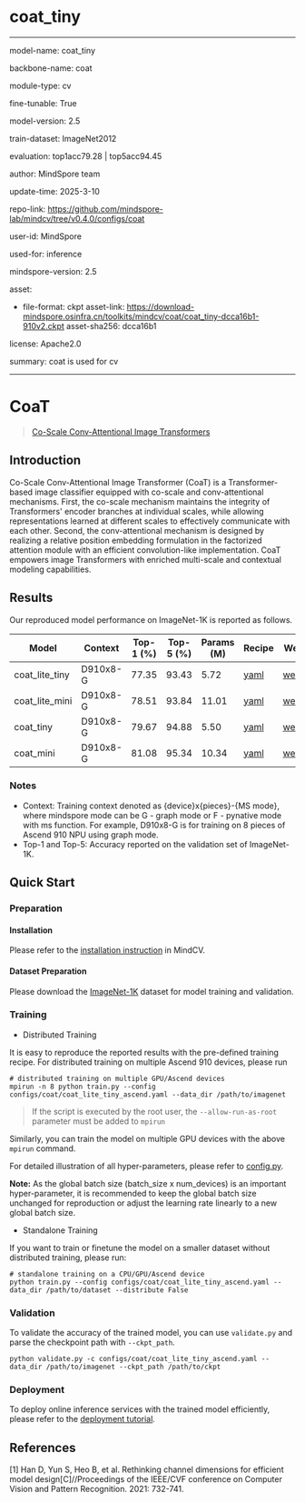 # coat_tiny

---

model-name: coat_tiny

backbone-name: coat

module-type: cv

fine-tunable: True

model-version: 2.5

train-dataset: ImageNet2012

evaluation: top1acc79.28 | top5acc94.45

author: MindSpore team

update-time: 2025-3-10

repo-link: <https://github.com/mindspore-lab/mindcv/tree/v0.4.0/configs/coat>

user-id: MindSpore

used-for: inference

mindspore-version: 2.5

asset:

- file-format: ckpt
  asset-link: <https://download-mindspore.osinfra.cn/toolkits/mindcv/coat/coat_tiny-dcca16b1-910v2.ckpt>
  asset-sha256: dcca16b1

license: Apache2.0

summary: coat is used for cv

---

# CoaT

> [Co-Scale Conv-Attentional Image Transformers](https://arxiv.org/abs/2104.06399v2)

## Introduction

Co-Scale Conv-Attentional Image Transformer (CoaT) is a Transformer-based image classifier equipped with co-scale and conv-attentional mechanisms. First, the co-scale mechanism maintains the integrity of Transformers' encoder branches at individual scales, while allowing representations learned at different scales to effectively communicate with each other. Second, the conv-attentional mechanism is designed by realizing a relative position embedding formulation in the factorized attention module with an efficient convolution-like implementation. CoaT empowers image Transformers with enriched multi-scale and contextual modeling capabilities.

## Results

Our reproduced model performance on ImageNet-1K is reported as follows.

<div align="center">

| Model          | Context  | Top-1 (%) | Top-5 (%) | Params (M) | Recipe                                                                                            | Weight                                                                                             |
| -------------- | -------- | --------- | --------- | ---------- | ------------------------------------------------------------------------------------------------- | -------------------------------------------------------------------------------------------------- |
| coat_lite_tiny | D910x8-G | 77.35     | 93.43     | 5.72       | [yaml](https://github.com/mindspore-lab/mindcv/blob/main/configs/coat/coat_lite_tiny_ascend.yaml) | [weights](https://download-mindspore.osinfra.cn/toolkits/mindcv/coat/coat_lite_tiny-fa7bf894.ckpt) |
| coat_lite_mini | D910x8-G | 78.51     | 93.84     | 11.01      | [yaml](https://github.com/mindspore-lab/mindcv/blob/main/configs/coat/coat_lite_mini_ascend.yaml) | [weights](https://download-mindspore.osinfra.cn/toolkits/mindcv/coat/coat_lite_mini-55a52f05.ckpt) |
| coat_tiny      | D910x8-G | 79.67     | 94.88     | 5.50       | [yaml](https://github.com/mindspore-lab/mindcv/blob/main/configs/coat/coat_tiny_ascend.yaml)      | [weights](https://download-mindspore.osinfra.cn/toolkits/mindcv/coat/coat_tiny-071cb792.ckpt)      |
| coat_mini      | D910x8-G | 81.08     | 95.34     | 10.34      | [yaml](https://github.com/mindspore-lab/mindcv/blob/main/configs/coat/coat_mini_ascend.yaml)      | [weights](https://download-mindspore.osinfra.cn/toolkits/mindcv/coat/coat_mini-57c5bce7.ckpt)      |

</div>

### Notes

- Context: Training context denoted as {device}x{pieces}-{MS mode}, where mindspore mode can be G - graph mode or F - pynative mode with ms function. For example, D910x8-G is for training on 8 pieces of Ascend 910 NPU using graph mode.
- Top-1 and Top-5: Accuracy reported on the validation set of ImageNet-1K.

## Quick Start

### Preparation

#### Installation

Please refer to the [installation instruction](https://github.com/mindspore-lab/mindcv#installation) in MindCV.

#### Dataset Preparation

Please download the [ImageNet-1K](https://www.image-net.org/challenges/LSVRC/2012/index.php) dataset for model training and validation.

### Training

- Distributed Training

It is easy to reproduce the reported results with the pre-defined training recipe. For distributed training on multiple Ascend 910 devices, please run

```shell
# distributed training on multiple GPU/Ascend devices
mpirun -n 8 python train.py --config configs/coat/coat_lite_tiny_ascend.yaml --data_dir /path/to/imagenet
```

> If the script is executed by the root user, the `--allow-run-as-root` parameter must be added to `mpirun`

Similarly, you can train the model on multiple GPU devices with the above `mpirun` command.

For detailed illustration of all hyper-parameters, please refer to [config.py](https://github.com/mindspore-lab/mindcv/blob/main/config.py).

**Note:** As the global batch size (batch_size x num_devices) is an important hyper-parameter, it is recommended to keep the global batch size unchanged for reproduction or adjust the learning rate linearly to a new global batch size.

- Standalone Training

If you want to train or finetune the model on a smaller dataset without distributed training, please run:

```shell
# standalone training on a CPU/GPU/Ascend device
python train.py --config configs/coat/coat_lite_tiny_ascend.yaml --data_dir /path/to/dataset --distribute False
```

### Validation

To validate the accuracy of the trained model, you can use `validate.py` and parse the checkpoint path with `--ckpt_path`.

```shell
python validate.py -c configs/coat/coat_lite_tiny_ascend.yaml --data_dir /path/to/imagenet --ckpt_path /path/to/ckpt
```

### Deployment

To deploy online inference services with the trained model efficiently, please refer to the [deployment tutorial](https://mindspore-lab.github.io/mindcv/zh/tutorials/inference/).

## References

[1] Han D, Yun S, Heo B, et al. Rethinking channel dimensions for efficient model design[C]//Proceedings of the IEEE/CVF conference on Computer Vision and Pattern Recognition. 2021: 732-741.
